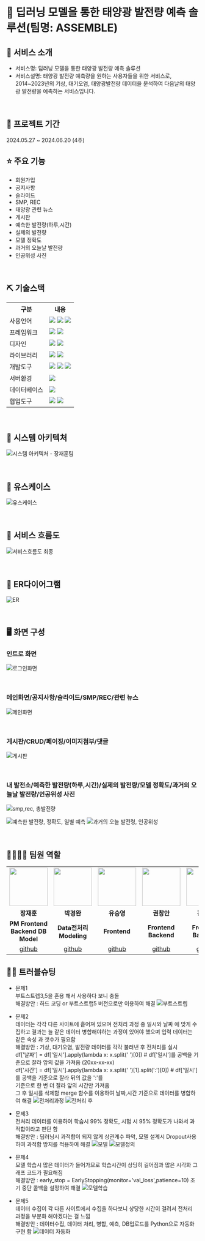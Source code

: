 # 📎 딥러닝 모델을 통한 태양광 발전량 예측 솔루션(팀명: ASSEMBLE)



## 👀 서비스 소개
* 서비스명:  딥러닝 모델을 통한 태양광 발전량 예측 솔루션
* 서비스설명: 태양광 발전량 예측량을 원하는 사용자들을 위한 서비스로, 2014~2023년의 기상, 대기오염, 태양광발전량 데이터을 분석하여 다음날의 태양광 발전량을 예측하는 서비스입니다.
<br>

## 📅 프로젝트 기간
2024.05.27 ~ 2024.06.20 (4주)
<br>

## ⭐ 주요 기능
* 회원가입
* 공지사항
* 슬라이드
* SMP, REC
* 태양광 관련 뉴스
* 게시판
* 예측한 발전량(하루,시간)
* 실제의 발전량
* 모델 정확도
* 과거의 오늘날 발전량
* 인공위성 사진
<br>

## ⛏ 기술스택
<table>
    <tr>
        <th>구분</th>
        <th>내용</th>
    </tr>
    <tr>
        <td>사용언어</td>
        <td>
            <img src="https://img.shields.io/badge/Java-007396?style=for-the-badge&logo=java&logoColor=white"/>
            <img src="https://img.shields.io/badge/HTML5-E34F26?style=for-the-badge&logo=HTML5&logoColor=white"/>
            <img src="https://img.shields.io/badge/JavaScript-F7DF1E?style=for-the-badge&logo=JavaScript&logoColor=white"/>
        </td>
    </tr>
     <tr>
        <td>프레임워크</td>
        <td>
            <img src="https://img.shields.io/badge/Spring-6DB33F?style=for-the-badge&logo=Spring&logoColor=white"/>
            <img src="https://img.shields.io/badge/Spring Boot-6DB33F?style=for-the-badge&logo=SpringBoot&logoColor=white"/>
        </td>
    </tr>
    <tr>
        <td>디자인</td>
        <td><img src="https://img.shields.io/badge/Figma-F24E1E?style=for-the-badge&logo=Figma&logoColor=white"/>
        <img src="https://img.shields.io/badge/css-1572B6?style=for-the-badge&logo=css3&logoColor=white"></td>
    </tr>
    <tr>
        <td>라이브러리</td>
        <td>
            <img src="https://img.shields.io/badge/openai-412991?style=for-the-badge&logo=css3&logoColor=black">
            <img src="https://img.shields.io/badge/chartdotjs-FF6384?style=for-the-badge&logo=css3&logoColor=black">
        </td>
    </tr>
    <tr>
        <td>개발도구</td>
        <td>
            <img src="https://img.shields.io/badge/Eclipse-2C2255?style=for-the-badge&logo=Eclipse&logoColor=white"/>
            <img src="https://img.shields.io/badge/VSCode-007ACC?style=for-the-badge&logo=VisualStudioCode&logoColor=white"/>
            <img src="https://img.shields.io/badge/Jupyter-F37626?style=for-the-badge&logo=Jupyter&logoColor=white"/>
        </td>
    </tr>
    <tr>
        <td>서버환경</td>
        <td>
            <img src="https://img.shields.io/badge/Apache Tomcat-D22128?style=for-the-badge&logo=Apache Tomcat&logoColor=white"/>
        </td>
    </tr>
    <tr>
        <td>데이터베이스</td>
        <td>
            <img src="https://img.shields.io/badge/MySQL-4479A1?style=for-the-badge&logo=MySQL&logoColor=white"/>
        </td>
    </tr>
    <tr>
        <td>협업도구</td>
        <td>
            <img src="https://img.shields.io/badge/Git-F05032?style=for-the-badge&logo=Git&logoColor=white"/>
            <img src="https://img.shields.io/badge/GitHub-181717?style=for-the-badge&logo=GitHub&logoColor=white"/>
        </td>
    </tr>
</table>


<br>

## 📌 시스템 아키텍처
![시스템 아키텍처 - 장재훈팀](https://github.com/2023-SMHRD-KDT-AI-16/ASSEMBLE/assets/157601308/9a81c242-9346-4d3e-8b04-a7e701940fad)

<br>

## 📌 유스케이스

![유스케이스](https://github.com/2023-SMHRD-KDT-AI-16/ASSEMBLE/assets/157601308/fe715e54-bbac-4525-9b88-2be13379f7d1)

<br>

## 📌 서비스 흐름도
![서비스흐름도 최종](https://github.com/2023-SMHRD-KDT-AI-16/ASSEMBLE/assets/157601308/b0457d8f-25ff-473c-80e1-eef9e8c9f1c1)

<br>

## 📌 ER다이어그램
![ER](https://github.com/2023-SMHRD-KDT-AI-16/ASSEMBLE/assets/157601308/92701918-a612-40cc-9171-40a0c7e9bcd6)

<br>

## 🖥 화면 구성

### 인트로 화면
![로그인화면](https://github.com/2023-SMHRD-KDT-AI-16/ASSEMBLE/assets/157601308/52b85b53-5462-4a73-a23d-115fd7477d32)

<br>

### 메인화면/공지사항/슬라이드/SMP/REC/관련 뉴스
![메인화면](https://github.com/2023-SMHRD-KDT-AI-16/ASSEMBLE/assets/157601308/d8c73d99-47e1-441d-8106-9a6851ac271f)

<br>

### 게시판/CRUD/페이징/이미지첨부/댓글
![게시판](https://github.com/2023-SMHRD-KDT-AI-16/ASSEMBLE/assets/157601308/ea49fe26-dcfb-4364-b5cc-a9f0173fddea)

<br>

### 내 발전소/예측한 발전량(하루,시간)/실제의 발전량/모델 정확도/과거의 오늘날 발전량/인공위성 사진
![smp,rec, 총발전량](https://github.com/2023-SMHRD-KDT-AI-16/ASSEMBLE/assets/157601308/5ec5bdf2-5752-4f69-a475-d7b364c3866f)

![예측한 발전량, 정확도, 일별 예측](https://github.com/2023-SMHRD-KDT-AI-16/ASSEMBLE/assets/157601308/c014aa99-f963-4c32-9430-8316786bcb5f)
![과거의 오늘 발전령, 인공위성](https://github.com/2023-SMHRD-KDT-AI-16/ASSEMBLE/assets/157601308/25b97fee-11f1-4557-b098-0db99aaa4a54)


<br>

## 👨‍👩‍👦‍👦 팀원 역할
<table>
  <tr>
    <td align="center"><img src="https://item.kakaocdn.net/do/fd49574de6581aa2a91d82ff6adb6c0115b3f4e3c2033bfd702a321ec6eda72c" width="100" height="100"/></td>
    <td align="center"><img src="https://mb.ntdtv.kr/assets/uploads/2019/01/Screen-Shot-2019-01-08-at-4.31.55-PM-e1546932545978.pn" width="100" height="100"/></td>
    <td align="center"><img src="https://mblogthumb-phinf.pstatic.net/20160127_177/krazymouse_1453865104404DjQIi_PNG/%C4%AB%C4%AB%BF%C0%C7%C1%B7%BB%C1%EE_%B6%F3%C0%CC%BE%F0.png?type=w2" width="100" height="100"/></td>
    <td align="center"><img src="https://i.pinimg.com/236x/ed/bb/53/edbb53d4f6dd710431c1140551404af9.jpg" width="100" height="100"/></td>
    <td align="center"><img src="https://pbs.twimg.com/media/B-n6uPYUUAAZSUx.png" width="100" height="100"/></td>
  </tr>
  <tr>
    <td align="center"><strong>장재훈</strong></td>
    <td align="center"><strong>박경완</strong></td>
    <td align="center"><strong>유승영</strong></td>
    <td align="center"><strong>권창안</strong></td>
    <td align="center"><strong>강성훈</strong></td>
  </tr>
  <tr>
    <td align="center"><b>PM Frontend Backend DB Model</b></td>
    <td align="center"><b>Data전처리 Modeling</b></td>
    <td align="center"><b>Frontend</b></td>
    <td align="center"><b>Frontend Backend</b></td>
    <td align="center"><b>Frontend Backend</b></td>
  </tr>
  <tr>
    <td align="center"><a href="https://github.com/jxehxn" target='_blank'>github</a></td>
    <td align="center"><a href="https://github.com/ParkKyungWann" target='_blank'>github</a></td>
    <td align="center"><a href="https://github.com/tmddud2024" target='_blank'>github</a></td>
    <td align="center"><a href="https://github.com/kcadata" target='_blank'>github</a></td>
    <td align="center"><a href="https://github.com/tjdgns369" target='_blank'>github</a></td>
  </tr>
</table>

## 🤾‍♂️ 트러블슈팅
* 문제1<br>
부트스트렙3,5을 혼용 해서 사용하다 보니 충돌<br>
해결방안 : 하드 코딩 or 부트스트랩5 버전으로만 이용하여 해결
 ![부트스트렙](https://github.com/2023-SMHRD-KDT-AI-16/ASSEMBLE/assets/157601308/55077181-636c-40e8-9a96-276dce0a6a85)

* 문제2<br>
  데이터는 각각 다른 사이트에 흩어져 있으며 전처리 과정 중 일시와 날짜 에 맞게 수집하고 결과는 늘 같은 데이터 병합해야하는
  과정이 있어야 했으며 입력 데이터는 같은 속성 과 갯수가 필요함 <br>
  해결방안 : 기상, 대기오염, 발전량 데이터를 각각 불러낸 후 전처리를 실시 <br>
  df['날짜'] = df['일시'].apply(lambda x: x.split(' ')[0]) # df['일시']를 공백을 기준으로 잘라 앞의 값을 가져옴 (20xx-xx-xx)<br>
  df['시간'] = df['일시'].apply(lambda x: x.split(' ')[1].split(':')[0]) # df['일시']를 공백을 기준으로 잘라 뒤의 값을 ':'를  
  기준으로 한 번 더 잘라 앞의 시간만 가져옴<br> 그 후 일시를 삭제함 merge 함수를 이용하여 날짜,시간 기준으로 데이터를 병합하여 해결
  ![전처리과정](https://github.com/2023-SMHRD-KDT-AI-16/ASSEMBLE/assets/157601308/21fc53cf-5357-4b4f-95b2-ed4091d2e7cc)
  ![전처리 후](https://github.com/2023-SMHRD-KDT-AI-16/ASSEMBLE/assets/157601308/d2a55488-eda6-4257-a418-6a8b9eea0d03)

* 문제3<br>
  전처리 데이터를 이용하여 학습시 99% 정확도, 시험 시 95% 정확도가 나와서 과적합이라고 판단 함<br>
  해결방안 : 딥러닝시 과적합이 되지 않게 상관계수 파악, 모델 설계시 Dropout사용하여 과적합 방지를 적용하여 해결
  ![모델](https://github.com/2023-SMHRD-KDT-AI-16/ASSEMBLE/assets/157601308/e35bf636-f7a0-4a51-9da7-0b484feb20ef)
  ![모델정의](https://github.com/2023-SMHRD-KDT-AI-16/ASSEMBLE/assets/157601308/364a4e20-b4e3-435a-9e9a-4af916cb74e8)

* 문제4<br>
  모델 학습시 많은 데이터가 들어가므로 학습시간이 상딩히 길어짐과 많은 시각화 그래프 코드가 필요해짐<br>
  해결방안 : early_stop = EarlyStopping(monitor='val_loss',patience=10) 조기 중단 콜백을 설정하여 해결
  ![모델학습](https://github.com/2023-SMHRD-KDT-AI-16/ASSEMBLE/assets/157601308/f5f0278b-8fa0-4836-a0b9-2a1a63bbff9f)

* 문제5<br>
  데이터 수집이 각 다른 사이트에서 수집을 하다보니 상당한 시간이 걸려서 전처리 과정을 부분화 해야겠다는 걸 느낌<br>
  해결방안 : 데이터수집, 데이터 처리, 병합, 예측, DB업로드를 Python으로 자동화 구현 함
  ![데이터 자동화](https://github.com/2023-SMHRD-KDT-AI-16/ASSEMBLE/assets/157601308/2c8997b5-5fca-4be3-9bcb-06f9305daa1b)

  






  





